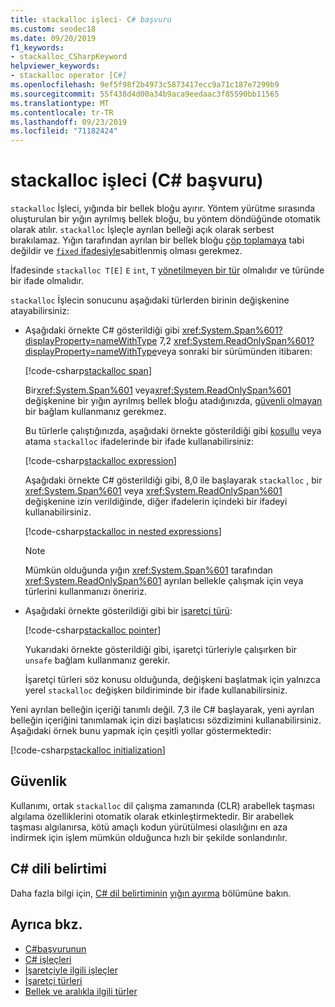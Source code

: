 ```yaml
---
title: stackalloc işleci- C# başvuru
ms.custom: seodec18
ms.date: 09/20/2019
f1_keywords:
- stackalloc_CSharpKeyword
helpviewer_keywords:
- stackalloc operator [C#]
ms.openlocfilehash: 9ef5f98f2b4973c5873417ecc9a71c187e7299b9
ms.sourcegitcommit: 55f438d4d00a34b9aca9eedaac3f85590bb11565
ms.translationtype: MT
ms.contentlocale: tr-TR
ms.lasthandoff: 09/23/2019
ms.locfileid: "71182424"
---
```

# <a name="stackalloc-operator-c-reference"></a>stackalloc işleci (C# başvuru)

`stackalloc` İşleci, yığında bir bellek bloğu ayırır. Yöntem yürütme sırasında oluşturulan bir yığın ayrılmış bellek bloğu, bu yöntem döndüğünde otomatik olarak atılır. `stackalloc` İşleçle ayrılan belleği açık olarak serbest bırakılamaz. Yığın tarafından ayrılan bir bellek bloğu [çöp toplamaya](../../../standard/garbage-collection/index.md) tabi değildir ve [ `fixed` ifadesiyle](../keywords/fixed-statement.md)sabitlenmiş olması gerekmez.

İfadesinde `stackalloc T[E]` `E` `int`, `T` [yönetilmeyen bir tür](../builtin-types/unmanaged-types.md) olmalıdır ve türünde bir ifade olmalıdır.

`stackalloc` İşlecin sonucunu aşağıdaki türlerden birinin değişkenine atayabilirsiniz:

- Aşağıdaki örnekte C# gösterildiği gibi <xref:System.Span%601?displayProperty=nameWithType> 7,2 <xref:System.ReadOnlySpan%601?displayProperty=nameWithType>veya sonraki bir sürümünden itibaren:

  [!code-csharp[stackalloc span](~/samples/csharp/language-reference/operators/StackallocOperator.cs#AssignToSpan)]

  Bir<xref:System.Span%601> veya<xref:System.ReadOnlySpan%601> değişkenine bir yığın ayrılmış bellek bloğu atadığınızda, [güvenli olmayan](../keywords/unsafe.md) bir bağlam kullanmanız gerekmez.

  Bu türlerle çalıştığınızda, aşağıdaki örnekte gösterildiği gibi [koşullu](conditional-operator.md) veya atama `stackalloc` ifadelerinde bir ifade kullanabilirsiniz:

  [!code-csharp[stackalloc expression](~/samples/csharp/language-reference/operators/StackallocOperator.cs#AsExpression)]

  Aşağıdaki örnekte C# gösterildiği gibi, 8,0 ile başlayarak `stackalloc` , bir <xref:System.Span%601> veya <xref:System.ReadOnlySpan%601> değişkenine izin verildiğinde, diğer ifadelerin içindeki bir ifadeyi kullanabilirsiniz.

  [!code-csharp[stackalloc in nested expressions](~/samples/csharp/language-reference/operators/StackallocOperator.cs#Nested)]

  > [!NOTE]
  > Mümkün olduğunda yığın <xref:System.Span%601> tarafından <xref:System.ReadOnlySpan%601> ayrılan bellekle çalışmak için veya türlerini kullanmanızı öneririz.

- Aşağıdaki örnekte gösterildiği gibi bir [işaretçi türü](../../programming-guide/unsafe-code-pointers/pointer-types.md):

  [!code-csharp[stackalloc pointer](~/samples/csharp/language-reference/operators/StackallocOperator.cs#AssignToPointer)]

  Yukarıdaki örnekte gösterildiği gibi, işaretçi türleriyle çalışırken bir `unsafe` bağlam kullanmanız gerekir.

  İşaretçi türleri söz konusu olduğunda, değişkeni başlatmak için yalnızca yerel `stackalloc` değişken bildiriminde bir ifade kullanabilirsiniz.

Yeni ayrılan belleğin içeriği tanımlı değil. 7,3 ile C# başlayarak, yeni ayrılan belleğin içeriğini tanımlamak için dizi başlatıcısı sözdizimini kullanabilirsiniz. Aşağıdaki örnek bunu yapmak için çeşitli yollar göstermektedir:

[!code-csharp[stackalloc initialization](~/samples/csharp/language-reference/operators/StackallocOperator.cs#StackallocInit)]

## <a name="security"></a>Güvenlik

Kullanımı, ortak `stackalloc` dil çalışma zamanında (CLR) arabellek taşması algılama özelliklerini otomatik olarak etkinleştirmektedir. Bir arabellek taşması algılanırsa, kötü amaçlı kodun yürütülmesi olasılığını en aza indirmek için işlem mümkün olduğunca hızlı bir şekilde sonlandırılır.

## <a name="c-language-specification"></a>C# dili belirtimi

Daha fazla bilgi için, [ C# dil belirtiminin](~/_csharplang/spec/introduction.md) [yığın ayırma](~/_csharplang/spec/unsafe-code.md#stack-allocation) bölümüne bakın.

## <a name="see-also"></a>Ayrıca bkz.

- [C#başvurunun](../index.md)
- [C# işleçleri](index.md)
- [İşaretçiyle ilgili işleçler](pointer-related-operators.md)
- [İşaretçi türleri](../../programming-guide/unsafe-code-pointers/pointer-types.md)
- [Bellek ve aralıkla ilgili türler](../../../standard/memory-and-spans/index.md)
